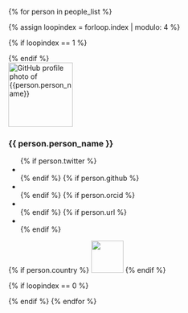 
{% for person in people_list %}

{% assign loopindex = forloop.index | modulo: 4 %}

{% if loopindex == 1 %}
<div class="row">
{% endif %}


<div class="medium-3 columns">
<div class="team-member" id="{{ person.github }}">
  <img data-src="https://avatars.githubusercontent.com/{{ person.github }}" width=128 height=128 class="img-responsive img-circle lazyload" alt="GitHub profile photo of {{person.person_name}}">
  <h3>{{ person.person_name }}</h3>
  <ul class="list-inline social-buttons">
      {% if person.twitter %}<li> <a href="https://twitter.com/{{ person.twitter }}"> <i class="fab fa-twitter"></i> </a> </li> {% endif %}
      {% if person.github %}<li> <a href="https://github.com/{{ person.github }}"> <i class="fab fa-github"></i> </a> </li> {% endif %}
      {% if person.orcid %}<li> <a href="https://orcid.org/{{ person.orcid }}"> <i class="ai ai-orcid"></i> </a> </li> {% endif %}
      {% if person.url %}<li> <a href="{{ person.url }}"> <i class="fas fa-link"></i> </a> </li> {% endif %}
  </ul>
  {% if person.country %}
  <img width="64" src="/files/flags/{{ person.country | downcase }}.svg"/>
  {% endif %}
</div>
</div>


{% if loopindex == 0 %}
</div>
{% endif %}
{% endfor %}
